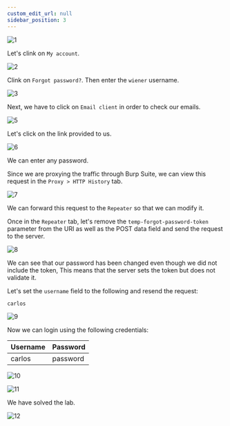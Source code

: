 ```yaml
---
custom_edit_url: null
sidebar_position: 3
---
```


![1](https://github.com/Knign/Write-ups/assets/110326359/23eb100b-2052-4a9c-9aa5-c2d7134f3eb4)

Let's clink on `My account`.

![2](https://github.com/Knign/Write-ups/assets/110326359/549a053d-f0df-4f03-8717-f3d9f25b1045)

Clink on `Forgot password?`. Then enter the `wiener` username.

![3](https://github.com/Knign/Write-ups/assets/110326359/e6ee2b62-c5e8-47a4-b630-cd7f6d39a628)

Next, we have to click on `Email client` in order to check our emails.

![5](https://github.com/Knign/Write-ups/assets/110326359/75d73923-e7de-4c97-aff8-300a09594f20)

Let's click on the link provided to us.

![6](https://github.com/Knign/Write-ups/assets/110326359/bf27dd7b-8eb9-4b7e-b7f0-f8c51237ecf6)

We can enter any password.

Since we are proxying the traffic through Burp Suite, we can view this request in the `Proxy > HTTP History` tab.

![7](https://github.com/Knign/Write-ups/assets/110326359/ea08fe9f-e184-4f00-a7a0-8587bfd71b8d)

We can forward this request to the `Repeater` so that we can modify it.

Once in the `Repeater` tab, let's remove the `temp-forgot-password-token` parameter from the URI as well as the POST data field and send the request to the server.

![8](https://github.com/Knign/Write-ups/assets/110326359/b55fa44c-df9a-482b-8d58-3debc8b67cf7)

We can see that our password has been changed even though we did not include the token, This means that the server sets the token but does not validate it.

Let's set the `username` field to the following and resend the request:
```
carlos
```

![9](https://github.com/Knign/Write-ups/assets/110326359/c80449c9-7ebc-470f-9776-f453fef2dc2c)

Now we can login using the following credentials:

| Username | Password |
| -------- | -------- |
| carlos         | password         |

![10](https://github.com/Knign/Write-ups/assets/110326359/c0b94f97-5de4-4190-aec7-45ef9e626e3a)

![11](https://github.com/Knign/Write-ups/assets/110326359/22750b4f-cb15-4f5b-96f6-84b06e680039)

We have solved the lab.

![12](https://github.com/Knign/Write-ups/assets/110326359/eb0ddeb9-f929-4cda-93a6-7ef1efe65f8e)
